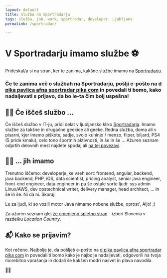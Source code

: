 ```yaml
---
layout: default
title: Služba na Sportradarju
tags: služba, job, work, sportradar, developer, Ljubljana
permalink: /sportradar/

---
```


# V Sportradarju imamo službe ⚽️

Prideskal/a si na stran, ker te zanima, kakšne službe imamo na [Sportradarju](https://sportradar.wd3.myworkdayjobs.com/sportradar_careers).


### Če te zanima več o službah na Sportradarju, pošlji e-pošto na [d pika pavlica afna sportradar pika com](mailto:d.pavlica@sportradar.com) in povedali ti bomo, kako nadaljevati s prijavo, da bo le-ta čim bolj uspešna!

## 👷‍♀️ Če iščeš službo ...

Če iščeš službo v IT-ju, pridi delat v ljubljansko kliko [Sportradarja](https://sportradar.com/ljubljana). Imamo službe za takšne in drugačne geekice ali geeke. Redna služba, doma ali v pisarni, kjer imamo piškote, sadje, svojo kuhinjo / menzo, fliper, biljard, PS4 (5 pride kmalu), celo tono športnih aktivnosti, in še in še … Ažuren seznam odprtih delovnih mest najdete spodaj ali [na tej povezavi](https://sportradar.wd3.myworkdayjobs.com/sportradar_careers).

## 🧑‍💻 ... jih imamo

Trenutno iščemo: developerje_ke vseh sort: frontend, angular, backend, java backend, PHP, iOS, data scientist, pricing analyst, senior java engineer, front-end engineer, data engineer in pa še ostale sorte ljudi: sys admin Linux/AWS, dev opstechnical writer,  delivery manager, head architect, … in še in še. Ni da ni. Skoraj.

Le za ljudi, ki so vozili motor Java nimamo nobene službe, oprost', Aljo! ;) 

Za ažuren seznam glej [že omenjeno spletno stran](https://sportradar.wd3.myworkdayjobs.com/sportradar_careers) - izberi Slovenia v razdelku _Location Country_.

## 📬 Kako se prijavim?

Kot rečeno. Najbolje je, da pošlješ e-pošto na [d pika pavlica afna sportradar pika com](mailto:d.pavlica@sportradar.com) in povedali ti bomo kako je najbolje nadaljevati, odgovorili na tvoja morebitna vprašanja in dodali še kakšen modri nasvet in plava navodila.

🙏🐬